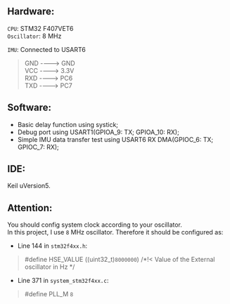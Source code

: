 Hardware:<br>
--------
`CPU`: STM32 F407VET6<br>
`Oscillator`: 8 MHz<br>

`IMU`: Connected to USART6
>GND ----> GND<br>
>VCC ----> 3.3V<br>
>RXD ----> PC6<br>
>TXD ----> PC7<br>

Software:<br>
--------
* Basic delay function using systick;<br>
* Debug port using USART1(GPIOA_9: TX; GPIOA_10: RX);<br>
* Simple IMU data transfer test using USART6 RX DMA(GPIOC_6: TX; GPIOC_7: RX);<br>

IDE:<br>
--------
Keil uVersion5.<br>

Attention:<br>
--------
You should config system clock according to your oscillator.<br>
In this project, I use `8` MHz oscillator. Therefore it should be configured as:<br>
* Line 144 in `stm32f4xx.h`:<br>
>#define    HSE_VALUE    ((uint32_t)`8000000`) /*!< Value of the External oscillator in Hz */<br>
* Line 371 in `system_stm32f4xx.c`:<br>
>#define    PLL_M    `8`<br>
